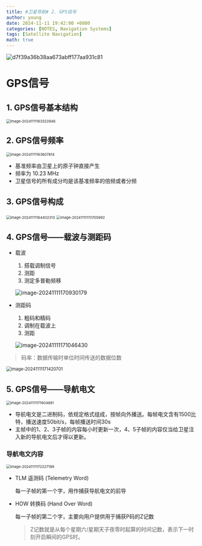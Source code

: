 ```yaml
---
title: #卫星导航# 2. GPS信号
author: young
date: 2024-11-11 19:42:00 +0800
categories: [NOTES, Navigation Systems]
tags: [Satellite Navigation]
math: true
---
```


![d7f39a36b38aa673abff177aa931c81](https://youngfriday-1328789051.cos.ap-beijing.myqcloud.com/Typora/d7f39a36b38aa673abff177aa931c81.jpg)

# GPS信号

## 1. GPS信号基本结构

<img src="https://youngfriday-1328789051.cos.ap-beijing.myqcloud.com/Typora/image-20241111163322846.png" alt="image-20241111163322846" style="zoom: 67%;" />

## 2. GPS信号频率

<img src="https://youngfriday-1328789051.cos.ap-beijing.myqcloud.com/Typora/image-20241111163607814.png" alt="image-20241111163607814" style="zoom:67%;" />

- 基准频率由卫星上的原子钟直接产生
- 频率为 10.23 MHz
- 卫星信号的所有成分均是该基准频率的倍频或者分频

## 3. GPS信号构成

<img src="https://youngfriday-1328789051.cos.ap-beijing.myqcloud.com/Typora/image-20241111164402313.png" alt="image-20241111164402313" style="zoom:67%;" />

<img src="https://youngfriday-1328789051.cos.ap-beijing.myqcloud.com/Typora/image-20241111170705992.png" alt="image-20241111170705992" style="zoom: 67%;" />

## 4. GPS信号——载波与测距码

- 载波

  1. 搭载调制信号
  2. 测距
  3. 测定多普勒频移

  ![image-20241111170930179](https://youngfriday-1328789051.cos.ap-beijing.myqcloud.com/Typora/image-20241111170930179.png)

- 测距码

  1. 粗码和精码
  2. 调制在载波上
  3. 测距

  ![image-20241111171046430](https://youngfriday-1328789051.cos.ap-beijing.myqcloud.com/Typora/image-20241111171046430.png)

> 码率：数据传输时单位时间传送的数据位数

<img src="https://youngfriday-1328789051.cos.ap-beijing.myqcloud.com/Typora/image-20241111171420701.png" alt="image-20241111171420701" style="zoom: 80%;" />

## 5. GPS信号——导航电文

<img src="https://youngfriday-1328789051.cos.ap-beijing.myqcloud.com/Typora/image-20241111171604681.png" alt="image-20241111171604681" style="zoom:67%;" />

- 导航电文是二进制码，依规定格式组成，按帧向外播送。每帧电文含有1500比特，播送速度50bit/s，每帧播送时间30s
- 主帧中的1、2、3子帧的内容每小时更新一次，4、5子帧的内容仅当给卫星注入新的导航电文后才得以更新。

### 导航电文内容

<img src="https://youngfriday-1328789051.cos.ap-beijing.myqcloud.com/Typora/image-20241111172227189.png" alt="image-20241111172227189" style="zoom:67%;" />

- TLM 遥测码 (Telemetry Word)

  每一子帧的第一个字，用作捕获导航电文的前导

- HOW 转换码 (Hand Over Word)

  每一子帧的第二个字，主要向用户提供用于捕获P码的Z记数

  > Z记数就是从每个星期六/星期天子夜零时起算的时间记数，表示下一时刻开启瞬间的GPS时。